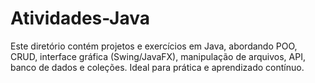 # Atividades-Java
Este diretório contém projetos e exercícios em Java, abordando POO, CRUD, interface gráfica (Swing/JavaFX), manipulação de arquivos, API, banco de dados e coleções. Ideal para prática e aprendizado contínuo.
